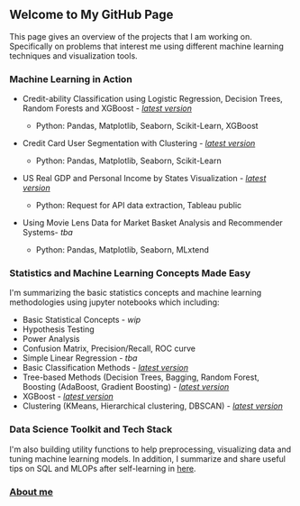 ## Welcome to My GitHub Page

This page gives an overview of the projects that I am working on. Specifically on problems that interest me using different machine learning techniques and visualization tools.


### Machine Learning in Action

* Credit-ability Classification using Logistic Regression, Decision Trees, Random Forests and XGBoost - [_latest version_](https://github.com/southwest-qh/Data_Science_Playground/tree/master/Projects/creditability-classification)
  * Python: Pandas, Matplotlib, Seaborn, Scikit-Learn, XGBoost
  
* Credit Card User Segmentation with Clustering - [_latest version_](https://github.com/southwest-qh/Data_Science_Playground/tree/master/Projects/marketing-analytics/credit-card-customer-segmentation)
  * Python: Pandas, Matplotlib, Seaborn, Scikit-Learn
  
* US Real GDP and Personal Income by States Visualization - [_latest version_](https://public.tableau.com/app/profile/qianyi8267/viz/USRealGDPbyStateandIndustry/USRealGDPandPersonalIncomebyState)
  * Python: Request for API data extraction, Tableau public

* Using Movie Lens Data for Market Basket Analysis and Recommender Systems- _tba_
  * Python: Pandas, Matplotlib, Seaborn, MLxtend
  

### Statistics and Machine Learning Concepts Made Easy
I'm summarizing the basic statistics concepts and machine learning methodologies using jupyter notebooks which including:

* Basic Statistical Concepts - _wip_
 * Hypothesis Testing
 * Power Analysis
 * Confusion Matrix, Precision/Recall, ROC curve
* Simple Linear Regression - _tba_
* Basic Classification Methods - [_latest version_](https://github.com/southwest-qh/Data_Science_Playground/blob/master/Concepts/ml_methods/Basic_classification_Methods.ipynb) 
* Tree-based Methods (Decision Trees, Bagging, Random Forest, Boosting (AdaBoost, Gradient Boosting)  - [_latest version_](https://github.com/southwest-qh/Data_Science_Playground/blob/master/Concepts/ml_methods/Tree_Based_Methods.ipynb)
* XGBoost - [_latest version_](https://github.com/southwest-qh/Data_Science_Playground/blob/master/Concepts/ml_methods/XGBoost.ipynb)
* Clustering (KMeans, Hierarchical clustering, DBSCAN) - [_latest version_](https://github.com/southwest-qh/Data_Science_Playground/blob/master/Concepts/ml_methods/clustering.ipynb)

### Data Science Toolkit and Tech Stack
I'm also building utility functions to help preprocessing, visualizing data and tuning machine learning models.
In addition, I summarize and share useful tips on SQL and MLOPs after self-learning in [here](https://southwest-qh.github.io/).

### [About me](https://github.com/southwest-qh)
